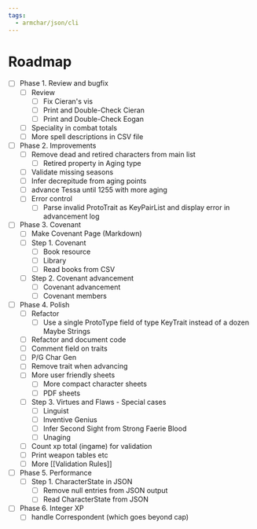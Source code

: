 ```yaml
---
tags:
  - armchar/json/cli
---
```


# Roadmap

+ [ ] Phase 1. Review and bugfix
	+ [ ] Review
		+ [ ] Fix Cieran's vis
		+ [ ] Print and Double-Check Cieran
		+ [ ] Print and Double-Check Eogan
	+ [ ] Speciality in combat totals
	+ [ ] More spell descriptions in CSV file
+ [ ] Phase 2. Improvements
	+ [ ] Remove dead and retired characters from main list
		+ [ ] Retired property in Aging type
	+ [ ] Validate missing seasons
	+ [ ] Infer decrepitude from aging points
	+ [ ] advance Tessa until 1255 with more aging
	+ [ ] Error control
		+ [ ] Parse invalid ProtoTrait as KeyPairList and display error in advancement log
+ [ ] Phase 3. Covenant
	+ [ ] Make Covenant Page (Markdown)
	+ [ ] Step 1. Covenant
		+ [ ] Book resource
		+ [ ] Library
		+ [ ] Read books from CSV
	+ [ ] Step 2. Covenant advancement
		+ [ ] Covenant advancement
		+ [ ] Covenant members
+ [ ] Phase 4. Polish
	+ [ ] Refactor 
		+ [ ] Use a single ProtoType field of type KeyTrait instead of a dozen Maybe Strings
	+ [ ] Refactor and document code
	+ [ ] Comment field on traits
	+ [ ] P/G Char Gen
	+ [ ] Remove trait when advancing
	+ [ ] More user friendly sheets
		+ [ ] More compact character sheets
		+ [ ] PDF sheets
	+ [ ] Step 3. Virtues and Flaws - Special cases
		+ [ ] Linguist
		+ [ ] Inventive Genius
		+ [ ] Infer Second Sight from Strong Faerie Blood
		+ [ ] Unaging
	+ [ ] Count xp total (ingame) for validation
	+ [ ] Print weapon tables etc
	+ [ ] More [[Validation Rules]]
+ [ ] Phase 5. Performance
	+ [ ] Step 1.  CharacterState in JSON
		+ [ ] Remove null entries from JSON output
		+ [ ] Read CharacterState from JSON
+ [ ] Phase 6. Integer XP
	+ [ ] handle Correspondent (which goes beyond cap)
